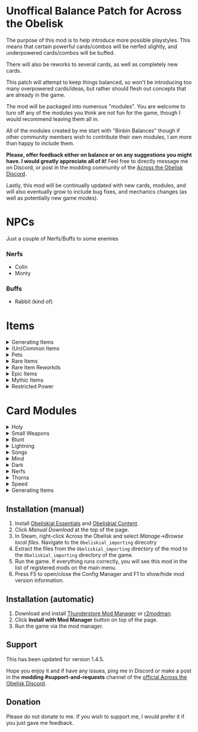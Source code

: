 # Unoffical Balance Patch for Across the Obelisk

The purpose of this mod is to help introduce more possible playstyles. This means that certain powerful cards/combos will be nerfed slightly, and underpowered cards/combos will be buffed.

There will also be reworks to several cards, as well as completely new cards. 

This patch will attempt to keep things balanced, so won't be introducing too many overpowered cards/ideas, but rather should flesh out concepts that are already in the game. 

The mod will be packaged into numerous "modules". You are welcome to turn off any of the modules you think are not fun for the game, though I would recommend leaving them all in.

All of the modules created by me start with "Binbin Balances" though if other community members wish to contribute their own modules, I am more than happy to include them.

**Please, offer feedback either on balance or on any suggestions you might have. I would greatly appreciate all of it!** Feel free to directly message me on Discord, or post in the modding community of the [Across the Obelisk Discord](https://discord.gg/across-the-obelisk-679706811108163701).

Lastly, this mod will be continually updated with new cards, modules, and will also eventually grow to include bug fixes, and mechanics changes (as well as potentially new game modes).

# NPCs

Just a couple of Nerfs/Buffs to some enemies

### Nerfs
- Colin
- Monty

### Buffs
- Rabbit (kind of)

# Items

<details>
  <summary>Generating Items</summary>

### Part 1 - Items that add cards to your deck

The first module for items are targeting items such as Dart Pouch or Imp Statuette which add cards to your deck. In general, these items are not very good since they dilute your deck with mediocre cards. 

Modified Cards:
- Belphyor's Pipe
- Dart Pouch
- Imp Statuette
- Large Pouch
- Searing Dagger
- Small Pouch
- Stormcaller Feather
- Weapon Pouch
</details>


<details>
  <summary>(Un)Common Items</summary>

### Part 2 - (Un)common Items

The focus on these is mostly to improve the corrupted versions of common and uncommon items, giving them a bit more longevity and utility throughout a run

Modified Cards:
- Alarm Bell
- Ball of Wool
- Cooling Servos
- Obsidian Ring
- Primal Neckalce
- Razor
- Slingshot
- Soap
</details>


<details>
  <summary>Pets</summary>

### Part 3 - Pets

Minor buffs to some pets that are rarely or never taken.

Modified Cards:
- Fenny
- Bunny
- Lianty
</details>



<details>
  <summary>Rare Items</summary>

### Part 4 - Rare Items
- Orbs of all sorts
- Amber Amulet
- Battle Axe
- Crescent Moon
- Dream Sphere
- Frozen Arrows
- Gladiator Helmet
- Golden Cross
- Lava Potion
- Mixed Salad
- Noble Shield
- Obsidian Rod
- Poisoned Dagger
- Raider Slicer
- Sidearm
- Tiki Mask
- War Hammer
</details>


<details>
  <summary>Rare Item Reworkds</summary>

### Part 5 - Rare Item Reworks
- Runes of all sorts
- Potions of all sorts
- Desert Jame
- Hypno Shell
- Necromancer Robe
- Pyromancer Robe
- Pointy Hat
- Runic Dice
- Scarab Shield
- Scholar Robe
- Temple Amulet
- Tourist Map
- Turban
- Undeath Ichor
</details>


<details>
  <summary>Epic Items</summary>

### Part 6 - Epic Items

Updated:
- Cloaks of all sorts
- Albatross Pendent
- Antique Figurine
- Blood Goblet
- Burial Mask
- Crimson Raiment
- Dracomancer Staff
- Druidic Amulet
- Durandal
- Energy Shield
- Faeborg Scale
- Fist of the Damned
- Frozen Heirloom
- Osmium feet
- Raincoat
- Sacred Axe
- Suppression Helmet
- The Porcupine
- Topaz Ring
- Unholy Hammer
- Venom Fang
</details>



<details>
  <summary>Mythic Items</summary>

### Part 7 - Mythic Items

Updated:
- Ankh of Life
- Bonk Hammer
- Nightveil
- Pandora's Box
- Retaliator
- The Defiler
- Holy Grail
- Lightbringer
</details>



<details>
  <summary>Restricted Power</summary>

### Part 8 - Restricted Power

This module updates 15+ items to increase the max charges of aura/curses that are limited by restricted power.

Updated:
- Bloodstone
- Bronze Gear
- Bucket
- Crusader Helmet
- Heart Amulet
- Iron Kanobo
- Luna Ring
- Neverfrost
- Ring of Fire
- Shield of Thorns
- Sol Ring
- The Polluter
- Thorny Ring
- Topaz Ring
- Venom Amulet
- Yggdrasil Root
- Yogger's Cleaver

New:
- The Hedgehog

</details>

# Card Modules
<details>
  <summary>Holy</summary>

## Small Weapons

### Modified Cards
- Celestial Brilliance
- Crescent Light
- Dawnlight
- Divine Insight
- Divine Ire
- Flash
- Holy Blast
- Holy Fire
- Holy Nova
- Holy Ripple
- Holy Smite
- Holy Storm
- Penance
- Purging Ray
- Radiant Assault
- Sacred Bolt
- Sanctification
- Shining Force
- Sunbeam

### New Cards
- Dark Penance
- Solar Ray
- Unholy Punishment
- Yang Blast



### New Items
- Fanatic's Ring
- Zealot's Robe

</details>


<details>
  <summary>Small Weapons</summary>

## Small Weapons

### Modified Cards
- Corrupted Blade
- Dark Concoction
- Neurotoxin
- Poison Catalyst
- Poison Dart
- Poisoned Daggers
- Poison Flask
- Revealing Flask
- Saw Blade
- Sawtooth Knife
- Sharpening Knife
- Shiv
- Weapon Cache
- Wicked Craftsman

### New Cards
- Brass Knuckles
- Corrosive Stab
- Corrupted Needles
- Vile Dagger


### New Items
- Brace of Knives
- Catalytic Flasks
- Dirk
- Disitllation Flask
- Hidden Knife
- Harvesting Sickle
</details>



<details>
  <summary>Blunt</summary>

## Blunt

### Modified Cards:
- All in
- Bludgeon
- Bouncing Shield
- Charge
- Colossal Blow
- Demolishing Blow
- Ground Slam
- Headbutt
- Heavy Strike
- Invigorating Blow
- Leap Slam
- Maim
- Overpower
- Pommel
- Pulverize
- Pummel
- Punch
- Shield Bash
- Shield Breaker
- Shield Charge
- Shield Slam
- Shield Throw
- Siege Breaker
- Skull Splitter
- Spiked Ball
- Sunder Armor
- Throw Bolas
- Titan Fall
- Wrecking Ball

### New Items
- Skull Smasher
- Vigorous Hammer
</details>



<details>
  <summary>Lightning</summary>

## Lightning

### New Items:
- Arcing Armor
- Crackling Shield
- Disintegrating Rod
- Electrical Firestarter
- Plasma Laser
- Stun Baton
- Thunderbuss
- Voltaic Standard


### Modified Items:

### New Cards:
- Arcing Shot
- Charged Shot
- Clap of Thunder
- Electrical Fire
- Electiry Current
- Fry
- Lightning Rod
- Pillar of Lightning
- Plasma Beam
- Rainstorm
- Stun Grenade
- Thunderstorm
- Volcanic Lightning

### Modified Cards:
- Ball Lightning
- Chain Lightning
- Disintegrate
- Electric Discharge
- Electricity Manual
- Electrocute
- Elemental Ward
- Storm Javelin
- Superconductor
- Zap
</details>



<details>
  <summary>Songs</summary>

## Songs
A patch to add more synergies to Scout Song Spell cards. 

### New Items:
- Electric Guitar
- Holy Harpsichord
- Ethereal Flute
- Lyre

### Modified Items:
- War Drum

### New Cards:
- Duet
- Quartet (Untested)
- Discordant Ditty
- Harmonious Hymn
- Bludgeoning Words
- Abyssal Sonata
- Prelude/Crescendo/Finale  

### Modified Cards
- Annoying Whistle
- Captivating Voice
- Energizing Serenade 
- Eternal Lullaby
- Last Requiem
- Neverending Story
- Reverberant Verse
- Sarcastic Sonnet
- Song of Quickness
- Tedious Poem
- Tune Up
- Vexing Crescendo
- Vitalizing Serenade
</details>




<details>
  <summary>Mind</summary>

## Mind
A patch to add more synergies to Healer and Mage mind cards. 

### New Items
- Mind Flail
- Mindflayer's Ring

### New Cards:
- Ethereal Bolt
- Foretelling
- Inner Sight
- Mind Break
- Soul Rend
- Spectral Assault
- Spectral Barrage
- Spectral Explosion

### Modified Cards
- Clairvoyance
- Enervate
- Foresight
- Mental Shake
- Mesmeric Mirage
- Mind Blast
- Mind Twist
- Mind Visions
- Pandemonium
- Spectral Cold
- Spectral Missiles
- Temporal Chains
</details>



<details>
  <summary>Dark</summary>

## Dark
A patch to add more synergies to Healer and Mage dark cards. 

### New Items:
- Demonic Ring
- Demonic Staff

### New Cards:
- Black Brand
- Dark Cremation

### Modified Cards
- Bad Augury
- Black Hole
- Black Karma
- Condemnation
- Curse of Agony
- Curse of Decay
- Curse of Elements
- Curse of Madness
- Curse of Shadows
- Curse of Vulnerability
- Curse of Weakness
- Dark Blow
- Darkness Falls
- Dark Outbreak
- Dark Pact
- Death Coil
- Death's Reach
- Deep Darkness
- Drain Life
- Endless Abyss
- Entomb
- Hallucination
- Necrotic Burst
- Noxious Eruption
- Pestilence
- Profane
- Ruin Bolt
- Shadow Bolt
- Shadow Flame
- Siphon Life
- Terrorize
- Tremors
- Twilight Swamp
- Vampiric Touch
- Vile Lance
- Void Crush
- Yin Yang Bolt

</details>



<details>
  <summary>Nerfs</summary>

## Nerfs

Some overused cards will receive some nerfs. This will mostly come in the form of increasing the rarity of the card, increasing the cost of the card, or making the card vanish.

Targets mostly: low cost draw cards, undercosted cards, cards that provide too much benefit, and cards that deal too much damage for their cost.


### Modified Cards:
- Carnage
- Clarity
- Cold Snap
- Enrage
- Expected Prophecy
- Helping Hand
- Repetition Training
- Scavenge
- Setup
</details>



<details>
  <summary>Thorns</summary>

## Thorns

Balance patch to help make thorns more viable. Focuses on improving the card quality of thorns cards.

### Modified Cards:
- Amulet of Thorns
- Garden of Thorns
- Heart of Thorns
- Horned Helmet
- Screwdriver
- Shield of Thorns
- Shoulder Plate
- Spiked Ball
- Spiked Bracers
- Spiked Shield
- Spiked Shoulderpads
- Stockade
- Thorny Ring
- Thousand Needles
- Torment of Thorns
- Yggdrasil Root
</details>



<details>
  <summary>Speed</summary>

## Speed

This module is intended to go along with the release of the Nenukil Update, and add some more synergies for comps that want to focus around speeding up allies or slowing down enemies.

### New Cards:
- Blitz
- Circle of Healing
- Thermal Exchange

### Modified Cards
- Debilitate
- Delay Response
- Desperate Prayer
- Disengage
- Gunshot
- Hit and Run
- Ice Shot
- Ignite
- Maim
- Precise Strike
- Quick Shot
- Ray of Frost
- Rupture
- Searing Touch
</details>



<details>
  <summary>Generating Items</summary>

## Miscellaneous

- Elemental Manual
- Elemental Bolt
- Fireproof
- Inner Combustion
- Acclimate
- Bravery
- Dauntless Charge
- Surprise Box
- Surprise Gift Box
- Vicious Mockery

</details>




## Installation (manual)

1. Install [Obeliskial Essentials](https://across-the-obelisk.thunderstore.io/package/meds/Obeliskial_Essentials/) and [Obeliskial Content](https://across-the-obelisk.thunderstore.io/package/meds/Obeliskial_Content/).
2. Click _Manual Download_ at the top of the page.
3. In Steam, right-click Across the Obelisk and select _Manage_->_Browse local files_. Navigate to the `Obeliskial_importing` direcotry
4. Extract the files from the `Obeliskial_importing` directory of the mod to the `Obeliskial_importing` directory of the game.
5. Run the game. If everything runs correctly, you will see this mod in the list of registered mods on the main menu.
6. Press F5 to open/close the Config Manager and F1 to show/hide mod version information.

## Installation (automatic)

1. Download and install [Thunderstore Mod Manager](https://www.overwolf.com/app/Thunderstore-Thunderstore_Mod_Manager) or [r2modman](https://across-the-obelisk.thunderstore.io/package/ebkr/r2modman/).
2. Click **Install with Mod Manager** button on top of the page.
3. Run the game via the mod manager.

## Support

This has been updated for version 1.4.5.

Hope you enjoy it and if have any issues, ping me in Discord or make a post in the **modding #support-and-requests** channel of the [official Across the Obelisk Discord](https://discord.gg/across-the-obelisk-679706811108163701).

## Donation

Please do not donate to me. If you wish to support me, I would prefer it if you just gave me feedback. 